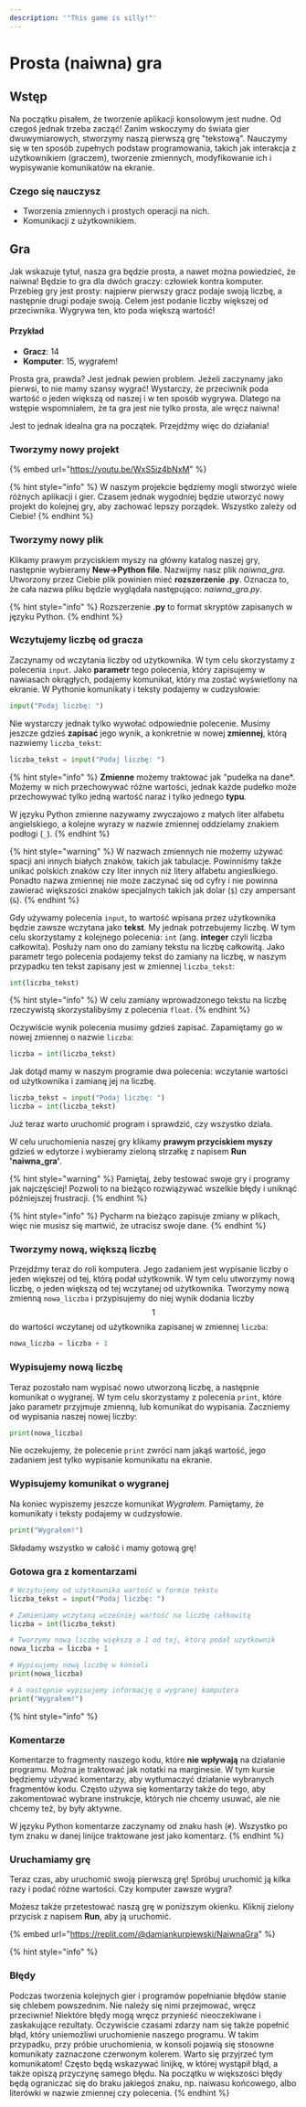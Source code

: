 ```yaml
---
description: '"This game is silly!"'
---
```


# Prosta (naiwna) gra

## Wstęp

Na początku pisałem, że tworzenie aplikacji konsolowym jest nudne. Od czegoś jednak trzeba zacząć! Zanim wskoczymy do świata gier dwuwymiarowych, stworzymy naszą pierwszą grę "tekstową". Nauczymy się w ten sposób zupełnych podstaw programowania, takich jak interakcja z użytkownikiem (graczem), tworzenie zmiennych, modyfikowanie ich i wypisywanie komunikatów na ekranie.

### Czego się nauczysz

* Tworzenia zmiennych i prostych operacji na nich.
* Komunikacji z użytkownikiem.

## Gra

Jak wskazuje tytuł, nasza gra będzie prosta, a nawet można powiedzieć, że naiwna! Będzie to gra dla dwóch graczy: człowiek kontra komputer.  Przebieg gry jest prosty: najpierw pierwszy gracz podaje swoją liczbę, a następnie drugi podaje swoją. Celem jest podanie liczby większej od przeciwnika. Wygrywa ten, kto poda większą wartość!

#### Przykład

* **Gracz**: 14
* **Komputer**: 15, wygrałem!

Prosta gra, prawda? Jest jednak pewien problem. Jeżeli zaczynamy jako pierwsi, to nie mamy szansy wygrać! Wystarczy, że przeciwnik poda wartość o jeden większą od naszej i w ten sposób wygrywa. Dlatego na wstępie wspomniałem, że ta gra jest nie tylko prosta, ale wręcz naiwna!

Jest to jednak idealna gra na początek. Przejdźmy więc do działania!

### Tworzymy nowy projekt

{% embed url="https://youtu.be/WxS5iz4bNxM" %}

{% hint style="info" %}
W naszym projekcie będziemy mogli stworzyć wiele różnych aplikacji i gier. Czasem jednak wygodniej będzie utworzyć nowy projekt do kolejnej gry, aby zachować lepszy porządek. Wszystko zależy od Ciebie!
{% endhint %}

### Tworzymy nowy plik

Klikamy prawym przyciskiem myszy na główny katalog naszej gry, następnie wybieramy **New->Python file**. Nazwijmy nasz plik *naiwna_gra*.
Utworzony przez Ciebie plik powinien mieć **rozszerzenie .py**. Oznacza to, że cała nazwa pliku będzie wyglądała następująco: *naiwna_gra.py*. 

{% hint style="info" %}
Rozszerzenie **.py** to format skryptów zapisanych w języku Python.
{% endhint %}

### Wczytujemy liczbę od gracza

Zaczynamy od wczytania liczby od użytkownika. W tym celu skorzystamy z polecenia `input`. Jako **parametr** tego polecenia, który zapisujemy w nawiasach okrągłych, podajemy komunikat, który ma zostać wyświetlony na ekranie.  W Pythonie komunikaty i teksty podajemy w cudzysłowie:

```python
input("Podaj liczbę: ")
```

Nie wystarczy jednak tylko wywołać odpowiednie polecenie. Musimy jeszcze gdzieś **zapisać** jego wynik, a konkretnie w nowej **zmiennej**, którą nazwiemy `liczba_tekst`:

```python
liczba_tekst = input("Podaj liczbę: ")
```

{% hint style="info" %}
**Zmienne** możemy traktować jak "pudełka na dane*. Możemy w nich przechowywać różne wartości, jednak każde pudełko może przechowywać tylko jedną wartość naraz i tylko jednego **typu**.

W języku Python zmienne nazywamy zwyczajowo z małych liter alfabetu angielskiego, a kolejne wyrazy w nazwie zmiennej oddzielamy znakiem podłogi (`_`).
{% endhint %}

{% hint style="warning" %}
W nazwach zmiennych nie możemy używać spacji ani innych białych znaków, takich jak tabulacje. Powinniśmy także unikać polskich znaków czy liter innych niż litery alfabetu angieslkiego. Ponadto nazwa zmiennej nie może zaczynać się od cyfry i nie powinna zawierać większości znaków specjalnych takich jak dolar (`$`) czy ampersant (`&`).
{% endhint %}

Gdy używamy polecenia `input`, to wartość wpisana przez użytkownika będzie zawsze wczytana jako **tekst**. My jednak potrzebujemy liczbę. W tym celu skorzystamy z kolejnego polecenia: `int` (ang. **integer** czyli liczba całkowita). Posłuży nam ono do zamiany tekstu na liczbę całkowitą. Jako parametr tego polecenia podajemy tekst do zamiany na liczbę, w naszym przypadku ten tekst zapisany jest w zmiennej `liczba_tekst`:

```python
int(liczba_tekst)
```

{% hint style="info" %}
W celu zamiany wprowadzonego tekstu na liczbę rzeczywistą skorzystalibyśmy z polecenia `float`.
{% endhint %}

Oczywiście wynik polecenia musimy gdzieś zapisać. Zapamiętamy go w nowej zmiennej o nazwie `liczba`:

```python
liczba = int(liczba_tekst)
```

Jak dotąd mamy w naszym programie dwa polecenia: wczytanie wartości od użytkownika i zamianę jej na liczbę.

```python
liczba_tekst = input("Podaj liczbę: ")
liczba = int(liczba_tekst)
```

Już teraz warto uruchomić program i sprawdzić, czy wszystko działa.

W celu uruchomienia naszej gry klikamy **prawym przyciskiem myszy** gdzieś w edytorze i wybieramy zieloną strzałkę z napisem **Run 'naiwna_gra'**.

{% hint style="warning" %}
Pamiętaj, żeby testować swoje gry i programy jak najczęściej! Pozwoli to na bieżąco rozwiązywać wszelkie błędy i uniknąć późniejszej frustracji.
{% endhint %}

{% hint style="info" %}
Pycharm na bieżąco zapisuje zmiany w plikach, więc nie musisz się martwić, że utracisz swoje dane.
{% endhint %}

### Tworzymy nową, większą liczbę

Przejdźmy teraz do roli komputera. Jego zadaniem jest wypisanie liczby o jeden większej od tej, którą podał użytkownik. W tym celu utworzymy nową liczbę, o jeden większą od tej wczytanej od użytkownika. Tworzymy nową zmienną `nowa_liczba` i przypisujemy do niej wynik dodania liczby $$1$$ do wartości wczytanej od użytkownika zapisanej w zmiennej `liczba`:

```python
nowa_liczba = liczba + 1
```

### Wypisujemy nową liczbę

Teraz pozostało nam wypisać nowo utworzoną liczbę, a następnie komunikat o wygranej. W tym celu skorzystamy z polecenia `print`, które jako parametr przyjmuje zmienną, lub komunikat do wypisania. Zaczniemy od wypisania naszej nowej liczby:

```python
print(nowa_liczba)
```

Nie oczekujemy, że polecenie `print` zwróci nam jakąś wartość, jego zadaniem jest tylko wypisanie komunikatu na ekranie. 

### Wypisujemy komunikat o wygranej

Na koniec wypiszemy jeszcze komunikat _Wygrałem_. Pamiętamy, że komunikaty i teksty podajemy w cudzysłowie.

```python
print("Wygrałem!")
```

Składamy wszystko w całość i mamy gotową grę!

### Gotowa gra z komentarzami

```python
# Wczytujemy od użytkownika wartość w formie tekstu
liczba_tekst = input("Podaj liczbę: ")

# Zamieniamy wczytaną wcześniej wartość na liczbę całkowitą
liczba = int(liczba_tekst)

# Tworzymy nową liczbę większą o 1 od tej, którą podał użytkownik
nowa_liczba = liczba + 1

# Wypisujemy nową liczbę w konsoli
print(nowa_liczba)

# A następnie wypisujemy informację o wygranej komputera
print("Wygrałem!")
```

{% hint style="info" %}
### Komentarze

Komentarze to fragmenty naszego kodu, które **nie wpływają** na działanie programu. Można je traktować jak notatki na marginesie. W tym kursie będziemy używać komentarzy, aby wytłumaczyć działanie wybranych fragmentów kodu. Często używa się komentarzy także do tego, aby zakomentować wybrane instrukcje, których nie chcemy usuwać, ale nie chcemy też, by były aktywne. 

W języku Python komentarze zaczynamy od znaku hash (`#`). Wszystko po tym znaku w danej linijce traktowane jest jako komentarz.
{% endhint %}

### Uruchamiamy grę

Teraz czas, aby uruchomić swoją pierwszą grę!
Spróbuj uruchomić ją kilka razy i podać różne wartości.
Czy komputer zawsze wygra?

Możesz także przetestować naszą grę w poniższym okienku.
Kliknij zielony przycisk z napisem **Run**, aby ją uruchomić.

{% embed url="https://replit.com/@damiankurpiewski/NaiwnaGra" %}

{% hint style="info" %}
### Błędy

Podczas tworzenia kolejnych gier i programów popełnianie błędów stanie się chlebem powszednim. Nie należy się nimi przejmować, wręcz przeciwnie! Niektóre błędy mogą wręcz przynieść nieoczekiwane i zaskakujące rezultaty. Oczywiście czasami zdarzy nam się także popełnić błąd, który uniemożliwi uruchomienie naszego programu. W takim przypadku, przy próbie uruchomienia, w konsoli pojawią się stosowne komunikaty zaznaczone czerwonym kolerem. Warto się przyjrzeć tym komunikatom! Często będą wskazywać linijkę, w której wystąpił błąd, a także opiszą przyczynę samego błędu. Na początku w większości błędy będą ograniczać się do braku jakiegoś znaku, np. naiwasu końcowego, albo literówki w nazwie zmiennej czy polecenia.
{% endhint %}
